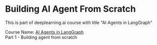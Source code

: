 # Building AI Agent From Scratch

This is part of deeplearning.ai course with title "AI Agents in LangGraph"  
   
Course Name: [AI Agents in LangGraph](https://www.deeplearning.ai/short-courses/ai-agents-in-langgraph/)  
Part 1 - Building agent from scratch
